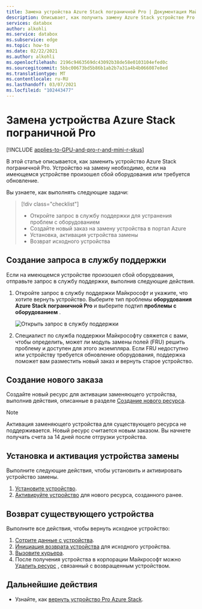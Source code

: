 ```yaml
---
title: Замена устройства Azure Stack пограничной Pro | Документация Майкрософт
description: Описывает, как получить замену Azure Stack устройстве Pro.
services: databox
author: alkohli
ms.service: databox
ms.subservice: edge
ms.topic: how-to
ms.date: 02/22/2021
ms.author: alkohli
ms.openlocfilehash: 2196c9463569dc43092b38de58e0103104efed0c
ms.sourcegitcommit: 5bbc00673bd5b86b1ab2b7a31a4b4b066087e8ed
ms.translationtype: MT
ms.contentlocale: ru-RU
ms.lasthandoff: 03/07/2021
ms.locfileid: "102443477"
---
```

# <a name="replace-your-azure-stack-edge-pro-device"></a>Замена устройства Azure Stack пограничной Pro

[!INCLUDE [applies-to-GPU-and-pro-r-and-mini-r-skus](../../includes/azure-stack-edge-applies-to-gpu-pro-r-mini-r-sku.md)]

В этой статье описывается, как заменить устройство Azure Stack пограничной Pro. Устройство на замену необходимо, если на имеющемся устройстве произошел сбой оборудования или требуется обновление. 


Вы узнаете, как выполнять следующие задачи:

> [!div class="checklist"]
>
> * Откройте запрос в службу поддержки для устранения проблем с оборудованием
> * Создайте новый заказ на замену устройства в портал Azure
> * Установка, активация устройства замены
> * Возврат исходного устройства

## <a name="open-a-support-ticket"></a>Создание запроса в службу поддержки

Если на имеющемся устройстве произошел сбой оборудования, отправьте запрос в службу поддержки, выполнив следующие действия.

1. Откройте запрос в службу поддержки Майкрософт и укажите, что хотите вернуть устройство. Выберите тип проблемы **оборудования Azure Stack пограничной Pro** и выберите подтип **проблемы с оборудованием** .  

    ![Открыть запрос в службу поддержки](media/azure-stack-edge-replace-device/open-support-ticket-1.png)  

2. Специалист по служба поддержки Майкрософту свяжется с вами, чтобы определить, может ли модуль замены полей (FRU) решить проблему и доступен для этого экземпляра. Если FRU недоступно или устройству требуется обновление оборудования, поддержка поможет вам разместить новый заказ и вернуть старое устройство.

## <a name="create-a-new-order"></a>Создание нового заказа

Создайте новый ресурс для активации заменяющего устройства, выполнив действия, описанные в разделе [Создание нового ресурса](azure-stack-edge-gpu-deploy-prep.md#create-a-new-resource).

> [!NOTE]
> Активация заменяющего устройства для существующего ресурса не поддерживается. Новый ресурс считается новым заказом. Вы начнете получать счета за 14 дней после отгрузки устройства.

## <a name="install-and-activate-the-replacement-device"></a>Установка и активация устройства замены

Выполните следующие действия, чтобы установить и активировать устройство замены.

1. [Установите устройство](azure-stack-edge-deploy-install.md).
2. [Активируйте устройство](azure-stack-edge-deploy-connect-setup-activate.md) для нового ресурса, созданного ранее.

## <a name="return-your-existing-device"></a>Возврат существующего устройства

Выполните все действия, чтобы вернуть исходное устройство:

1. [Сотрите данные с устройства](azure-stack-edge-return-device.md#erase-data-from-the-device).
2. [Инициация возврата устройства](azure-stack-edge-return-device.md#initiate-device-return) для исходного устройства.
3. [Вызовите курьера](azure-stack-edge-return-device.md#schedule-a-pickup).
4. После получения устройства в корпорации Майкрософт можно [Удалить ресурс](azure-stack-edge-return-device.md#delete-the-resource) , связанный с возвращенным устройством.


## <a name="next-steps"></a>Дальнейшие действия

- Узнайте, как [вернуть устройство Pro Azure Stack](azure-stack-edge-return-device.md).
